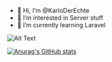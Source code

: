 - 👋 Hi, I’m @KarloDerEchte
- 👀 I’m interested in Server stuff
- 🌱 I’m currently learning Laravel

![Alt Text](https://media.giphy.com/media/YTPuqmwRCso0uB82o7/giphy.gif)

[![Anurag's GitHub stats](https://github-readme-stats.vercel.app/api?username=KarloDerEchte&include_all_commits=true&count_private=true)](https://github.com/anuraghazra/github-readme-stats)
